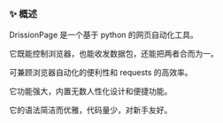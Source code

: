 ### ✨️ 概述

DrissionPage 是一个基于 python 的网页自动化工具。

它既能控制浏览器，也能收发数据包，还能把两者合而为一。

可兼顾浏览器自动化的便利性和 requests 的高效率。

它功能强大，内置无数人性化设计和便捷功能。

它的语法简洁而优雅，代码量少，对新手友好。
